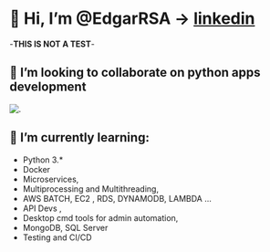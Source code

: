 # 👋 Hi, I’m @EdgarRSA -> [linkedin](linkedin.com/in/edgarrosalesrsa)

-**THIS IS NOT A TEST**-

## 💞️ I’m looking to collaborate on python apps development

![.](https://www.python.org/static/img/python-logo@2x.png)

## 🌱 I’m currently learning:

- Python 3.*
- Docker
- Microservices,
- Multiprocessing and Multithreading,
- AWS BATCH, EC2 , RDS, DYNAMODB, LAMBDA ...
- API Devs ,
- Desktop cmd tools for admin automation,
- MongoDB, SQL Server
- Testing and CI/CD
